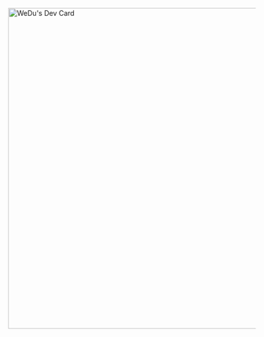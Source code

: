 <a href="https://app.daily.dev/wedu"><img src="https://api.daily.dev/devcards/v2/eHQGtQ0M79qNlDNr6xQRx.png?type=wide&r=kbq" width="652" alt="WeDu's Dev Card"/></a>
